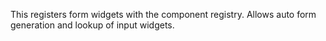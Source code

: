 This registers form widgets with the component registry. Allows auto form generation and lookup of input widgets.
